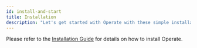 ```yaml
---
id: install-and-start
title: Installation
description: "Let's get started with Operate with these simple installation steps."
---
```


Please refer to the [Installation Guide](/docs/self-managed/platform-deployment/) for details on how to install Operate.